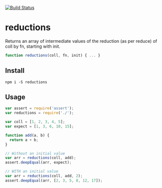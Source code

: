 [![Build Status](https://travis-ci.org/landau/reductions.svg)](https://travis-ci.org/landau/reductions)

reductions
==========

Returns an array of intermediate values of the reduction (as per reduce) of coll by fn, starting with init.

```js
function reductions(coll, fn, init) { ... }
```

## Install

`npm i -S reductions`

## Usage

``` js
var assert = require('assert');
var reductions = require('./');

var coll = [1, 2, 3, 4, 5];
var expect = [1, 3, 6, 10, 15];

function add(a, b) {
  return a + b;
}

// Without an initial value
var arr = reductions(coll, add);
assert.deepEqual(arr, expect);

// WITH an initial value
var arr = reductions(coll, add, 2);
assert.deepEqual(arr, [2, 3, 5, 8, 12, 17]);
```
